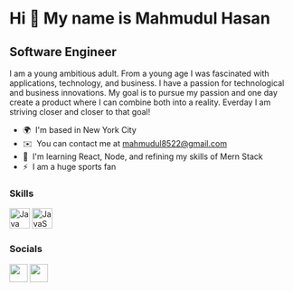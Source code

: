 Hi 👋 My name is Mahmudul Hasan
===============================
Software Engineer
-----------------

I am a young ambitious adult. From a young age I was fascinated with applications, technology, and business. I have a passion for technological and business innovations. My goal is to pursue my passion and one day create a product where I can combine both into a reality. Everday I am striving closer and closer to that goal!

* 🌍  I'm based in New York City
* ✉️  You can contact me at [mahmudul8522@gmail.com](mailto:MAHMUDUL8522@GMAIL.COM)
* 🧠  I'm learning React, Node, and refining my skills of Mern Stack
* ⚡  I am a huge sports fan

### Skills

<p align="left">
<a href="https://www.oracle.com/java/" target="_blank" rel="noreferrer"><img src="https://raw.githubusercontent.com/danielcranney/readme-generator/main/public/icons/skills/java-colored.svg" width="36" height="36" alt="Java" /></a>
<a href="https://developer.mozilla.org/en-US/docs/Web/JavaScript" target="_blank" rel="noreferrer"><img src="https://raw.githubusercontent.com/danielcranney/readme-generator/main/public/icons/skills/javascript-colored.svg" width="36" height="36" alt="JavaScript" /></a>
</p>


### Socials

<p align="left"> <a href="https://www.github.com/moody415" target="_blank" rel="noreferrer"><img src="https://raw.githubusercontent.com/danielcranney/readme-generator/main/public/icons/socials/github.svg" width="32" height="32" /></a> <a href="https://www.linkedin.com/in/mahmudul-hasan4/" target="_blank" rel="noreferrer"><img src="https://raw.githubusercontent.com/danielcranney/readme-generator/main/public/icons/socials/linkedin.svg" width="32" height="32" /></a></p>
